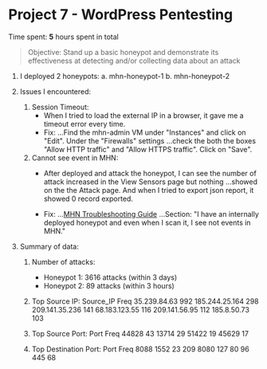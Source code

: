 
# Project 7 - WordPress Pentesting

Time spent: **5** hours spent in total

> Objective: Stand up a basic honeypot and demonstrate its effectiveness at detecting and/or collecting data about an attack
  1. I deployed 2 honeypots:
      a. mhn-honeypot-1
      b. mhn-honeypot-2
      
      
   2. Issues I encountered:
      1. Session Timeout: 
          - When I tried to load the external IP in a browser, it gave me a timeout error every time. 
          - Fix: ...Find the mhn-admin VM under "Instances" and click on "Edit". Under the "Firewalls" settings 
                 ...check the both the boxes "Allow HTTP traffic" and "Allow HTTPS traffic". Click on "Save". 
      2. Cannot see event in MHN: 
         - After deployed and attack the honeypot, I can see the number of attack increased in the View Sensors page but nothing
         ...showed on the the Attack page. And when I tried to export json report, it showed 0 record exported.
       
         - Fix: ...[MHN Troubleshooting Guide](https://github.com/threatstream/mhn/wiki/MHN-Troubleshooting-Guide)
                ...Section: "I have an internally deployed honeypot and even when I scan it, I see not events in MHN."
       
    
   3. Summary of data:   
        1. Number of attacks:
            - Honeypot 1: 3616 attacks (within 3 days)
            - Honeypot 2: 89 attacks (within 3 hours)
        2. Top Source IP:
                Source_IP    Freq
               35.239.84.63  992
             185.244.25.164  298
             209.141.35.236  141
              68.183.123.55  116
              209.141.56.95  112
                185.8.50.73  103
                
         3. Top Source Port:
                  Port   Freq
                 44828   43
                 13714   29
                 51422   19
                 45629   17
                 
         4. Top Destination Port:
                Port  Freq
                8088 1552
                  23  209
                8080  127
                  80   96
                 445   68
                 
